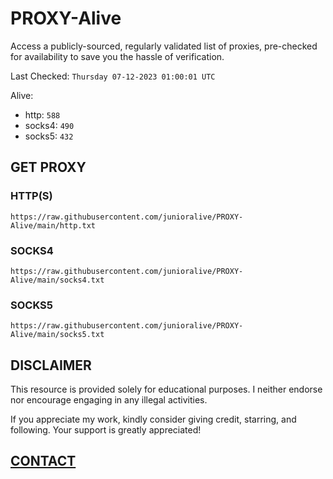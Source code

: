 # PROXY-Alive

Access a publicly-sourced, regularly validated list of proxies, pre-checked for availability to save you the hassle of verification.

Last Checked: `Thursday 07-12-2023 01:00:01 UTC`

Alive:
- http: `588`
- socks4: `490`
- socks5: `432`

## GET PROXY

### HTTP(S)

```https://raw.githubusercontent.com/junioralive/PROXY-Alive/main/http.txt```

### SOCKS4

```https://raw.githubusercontent.com/junioralive/PROXY-Alive/main/socks4.txt```

### SOCKS5

```https://raw.githubusercontent.com/junioralive/PROXY-Alive/main/socks5.txt```

## DISCLAIMER

This resource is provided solely for educational purposes. I neither endorse nor encourage engaging in any illegal activities.

If you appreciate my work, kindly consider giving credit, starring, and following. Your support is greatly appreciated! 

## [CONTACT](https://t.me/TheJuniorAlive)
